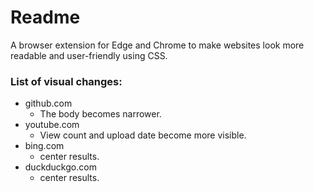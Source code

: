 # Readme
A browser extension for Edge and Chrome to make websites look more readable and user-friendly using CSS.

### List of visual changes:
- github.com
  - The body becomes narrower.
- youtube.com
  - View count and upload date become more visible.
- bing.com
  - center results.
- duckduckgo.com
  - center results.
